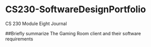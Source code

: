 # CS230-SoftwareDesignPortfolio
CS 230 Module Eight Journal

##Briefly summarize The Gaming Room client and their software requirements
